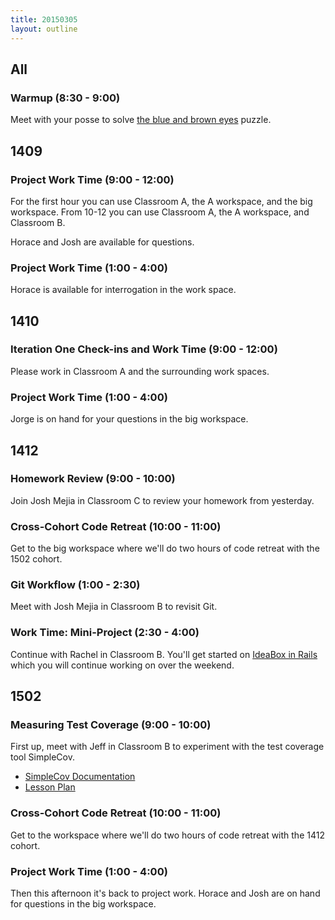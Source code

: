 ```yaml
---
title: 20150305
layout: outline
---
```


## All

### Warmup (8:30 - 9:00)

Meet with your posse to solve [the blue and brown eyes](https://xkcd.com/blue_eyes.html) puzzle.

## 1409

### Project Work Time (9:00 - 12:00)

For the first hour you can use Classroom A, the A workspace, and the big workspace.
From 10-12 you can use Classroom A, the A workspace, and Classroom B.

Horace and Josh are available for questions.

### Project Work Time (1:00 - 4:00)

Horace is available for interrogation in the work space.

## 1410

### Iteration One Check-ins and Work Time (9:00 - 12:00)

Please work in Classroom A and the surrounding work spaces.

### Project Work Time (1:00 - 4:00)

Jorge is on hand for your questions in the big workspace.

## 1412

### Homework Review (9:00 - 10:00)

Join Josh Mejia in Classroom C to review your homework from yesterday.

### Cross-Cohort Code Retreat (10:00 - 11:00)

Get to the big workspace where we'll do two hours of code retreat with the 1502 cohort.

### Git Workflow (1:00 - 2:30)

Meet with Josh Mejia in Classroom B to revisit Git.

### Work Time: Mini-Project (2:30 - 4:00)

Continue with Rachel in Classroom B. You'll get started on [IdeaBox in Rails](https://github.com/turingschool/challenges/blob/master/rails-mini-project.markdown) which you will continue working on over the weekend.

## 1502

### Measuring Test Coverage (9:00 - 10:00)

First up, meet with Jeff in Classroom B to experiment with the test coverage tool
SimpleCov.

* [SimpleCov Documentation](https://github.com/colszowka/simplecov)
* [Lesson Plan](https://github.com/turingschool/lesson_plans/blob/master/ruby_01-object_oriented_programming_with_ruby/measuring_improving_test_coverage.markdown)

### Cross-Cohort Code Retreat (10:00 - 11:00)

Get to the workspace where we'll do two hours of code retreat with the 1412 cohort.

### Project Work Time (1:00 - 4:00)

Then this afternoon it's back to project work. Horace and Josh are on hand for questions in the big workspace.
